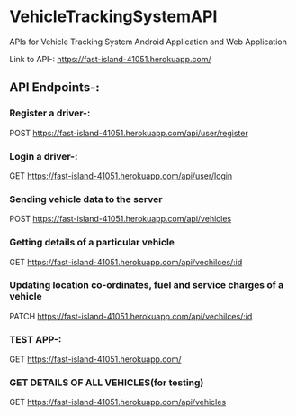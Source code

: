 # VehicleTrackingSystemAPI
APIs for Vehicle Tracking System Android Application and Web Application

Link to API-:
https://fast-island-41051.herokuapp.com/

## API Endpoints-:

### Register a driver-:
POST https://fast-island-41051.herokuapp.com/api/user/register

### Login a driver-:
GET https://fast-island-41051.herokuapp.com/api/user/login

### Sending vehicle data to the server
POST https://fast-island-41051.herokuapp.com/api/vehicles

### Getting details of a particular vehicle 
GET https://fast-island-41051.herokuapp.com/api/vechilces/:id

### Updating location co-ordinates, fuel and service charges of a vehicle
PATCH https://fast-island-41051.herokuapp.com/api/vechilces/:id

### TEST APP-:
GET https://fast-island-41051.herokuapp.com/

### GET DETAILS OF ALL VEHICLES(for testing)
GET https://fast-island-41051.herokuapp.com/api/vehicles




